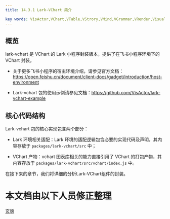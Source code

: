 ```yaml
---
title: 14.3.1 Lark-VChart 简介    

key words: VisActor,VChart,VTable,VStrory,VMind,VGrammar,VRender,Visualization,Chart,Data,Table,Graph,Gis,LLM
---
```

## 概览

lark-vchart 是 VChart 的 Lark 小程序封装版本，提供了在飞书小程序环境下的 VChart 封装。    

*  关于更多飞书小程序的宿主环境介绍，请参见官方文档：https://open.feishu.cn/document/client-docs/gadget/introduction/host-environment    

*  Lark-vchart 包的使用示例请参见文档：https://github.com/VisActor/lark-vchart-example    



## 核心代码结构

Lark-vchart 包的核心实现包含两个部分：    

*  Lark 环境相关适配：Lark 环境的适配逻辑包含必要的实现代码及声明，其内容存放于 `packages/lark-vchart/src` 中；    

*  VChart 产物：vchart 图表库相关的能力直接引用了 VChart 的打包产物，其内容存放于 `packages/lark-vchart/src/vchart/index.js` 中。    



在接下来的章节，我们将详细的分析Lark-VChart组件的封装。    











 # 本文档由以下人员修正整理 
 [玄魂](https://github.com/xuanhun)